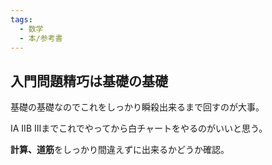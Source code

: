 ```yaml
---
tags:
  - 数学
  - 本/参考書
---
```

## 入門問題精巧は基礎の基礎 

基礎の基礎なのでこれをしっかり瞬殺出来るまで回すのが大事。

IA IIB IIIまでこれでやってから白チャートをやるのがいいと思う。

**計算、道筋**をしっかり間違えずに出来るかどうか確認。